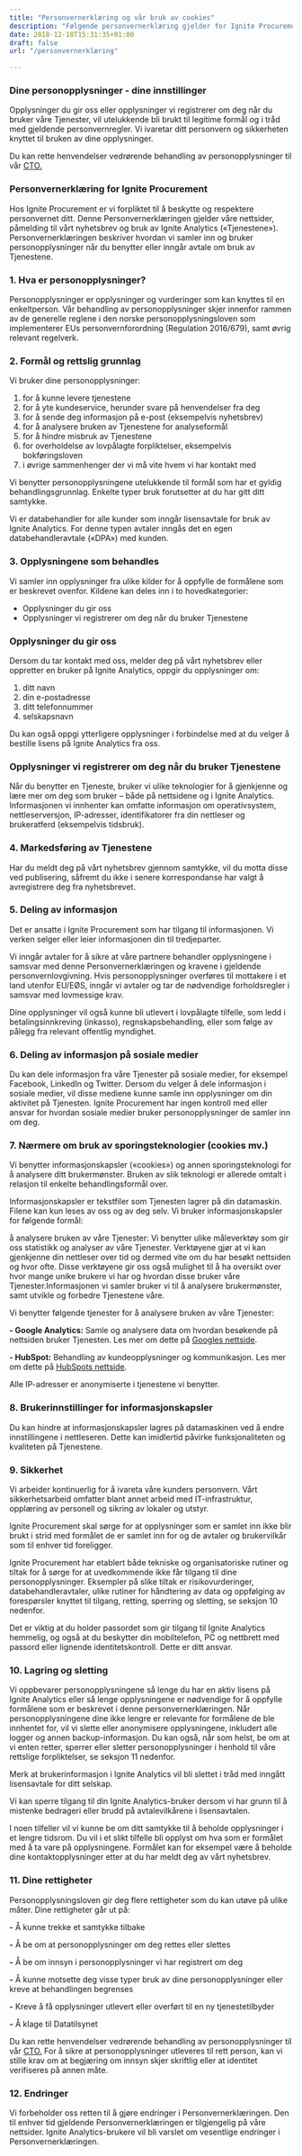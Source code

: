 ```yaml
---
title: "Personvernerklæring og vår bruk av cookies"
description: "Følgende personvernerklæring gjelder for Ignite Procurement sitt nettsted, www.ignite.no, og vårt nyhetsbrevprogram. Vår personvernerklæring beskriver hvordan vi samler inn og bruker personopplysninger når du benytter eller inngår avtale om bruk av tjenestene."
date: 2018-12-18T15:31:35+01:00
draft: false
url: "/personvernerklæring"

---
```



### Dine personopplysninger - dine innstillinger
Opplysninger du gir oss eller opplysninger vi registrerer om deg når du bruker våre Tjenester, vil utelukkende bli brukt til legitime formål og i tråd med gjeldende personvernregler. Vi ivaretar ditt personvern og sikkerheten knyttet til bruken av dine opplysninger.

Du kan rette henvendelser vedrørende behandling av personopplysninger til vår <a href="mailto:valdemar.rolfsen@ignite.no" class="inline">CTO.</a>

### Personvernerklæring for Ignite Procurement
Hos Ignite Procurement er vi forpliktet til å beskytte og respektere personvernet ditt. Denne Personvernerklæringen gjelder våre nettsider, påmelding til vårt nyhetsbrev og bruk av Ignite Analytics («Tjenestene»). Personvernerklæringen beskriver hvordan vi samler inn og bruker personopplysninger når du benytter eller inngår avtale om bruk av Tjenestene.

### 1. Hva er personopplysninger?
Personopplysninger er opplysninger og vurderinger som kan knyttes til en enkeltperson. Vår behandling av personopplysninger skjer innenfor rammen av de generelle reglene i den norske personopplysningsloven som implementerer EUs personvernforordning (Regulation 2016/679), samt øvrig relevant regelverk.

### 2. Formål og rettslig grunnlag
Vi bruker dine personopplysninger:

1. for å kunne levere tjenestene
2. for å yte kundeservice, herunder svare på henvendelser fra deg
3. for å sende deg informasjon på e-post (eksempelvis nyhetsbrev)
4. for å analysere bruken av Tjenestene for analyseformål
5. for å hindre misbruk av Tjenestene
6. for overholdelse av lovpålagte forpliktelser, eksempelvis bokføringsloven
7. i øvrige sammenhenger der vi må vite hvem vi har kontakt med

Vi benytter personopplysningene utelukkende til formål som har et gyldig behandlingsgrunnlag. Enkelte typer bruk forutsetter at du har gitt ditt samtykke.

Vi er databehandler for alle kunder som inngår lisensavtale for bruk av Ignite Analytics. For denne typen avtaler inngås det en egen databehandleravtale («DPA») med kunden.

### 3. Opplysningene som behandles
Vi samler inn opplysninger fra ulike kilder for å oppfylle de formålene som er beskrevet ovenfor. Kildene kan deles inn i to hovedkategorier:

- Opplysninger du gir oss
- Opplysninger vi registrerer om deg når du bruker Tjenestene

### Opplysninger du gir oss

Dersom du tar kontakt med oss, melder deg på vårt nyhetsbrev eller oppretter en bruker på Ignite Analytics, oppgir du opplysninger om:

1. ditt navn
2. din e-postadresse
3. ditt telefonnummer
4. selskapsnavn

Du kan også oppgi ytterligere opplysninger i forbindelse med at du velger å bestille lisens på Ignite Analytics fra oss.

### Opplysninger vi registrerer om deg når du bruker Tjenestene

Når du benytter en Tjeneste, bruker vi ulike teknologier for å gjenkjenne og lære mer om deg som bruker – både på nettsidene og i Ignite Analytics. Informasjonen vi innhenter kan omfatte informasjon om operativsystem, nettleserversjon, IP-adresser, identifikatorer fra din nettleser og brukeratferd (eksempelvis tidsbruk).

### 4. Markedsføring av Tjenestene

Har du meldt deg på vårt nyhetsbrev gjennom samtykke, vil du motta disse ved publisering, såfremt du ikke i senere korrespondanse har valgt å avregistrere deg fra nyhetsbrevet.

### 5. Deling av informasjon

Det er ansatte i Ignite Procurement som har tilgang til informasjonen. Vi verken selger eller leier informasjonen din til tredjeparter.

Vi inngår avtaler for å sikre at våre partnere behandler opplysningene i samsvar med denne Personvernerklæringen og kravene i gjeldende personvernlovgivning. Hvis personopplysninger overføres til mottakere i et land utenfor EU/EØS, inngår vi avtaler og tar de nødvendige forholdsregler i samsvar med lovmessige krav.

Dine opplysninger vil også kunne bli utlevert i lovpålagte tilfelle, som ledd i betalingsinnkreving (inkasso), regnskapsbehandling, eller som følge av pålegg fra relevant offentlig myndighet.

### 6. Deling av informasjon på sosiale medier

Du kan dele informasjon fra våre Tjenester på sosiale medier, for eksempel Facebook, LinkedIn og Twitter. Dersom du velger å dele informasjon i sosiale medier, vil disse mediene kunne samle inn opplysninger om din aktivitet på Tjenesten. Ignite Procurement har ingen kontroll med eller ansvar for hvordan sosiale medier bruker personopplysninger de samler inn om deg.

### 7. Nærmere om bruk av sporingsteknologier (cookies mv.)

Vi benytter informasjonskapsler («cookies») og annen sporingsteknologi for å analysere ditt brukermønster. Bruken av slik teknologi er allerede omtalt i relasjon til enkelte behandlingsformål over.

Informasjonskapsler er tekstfiler som Tjenesten lagrer på din datamaskin. Filene kan kun leses av oss og av deg selv. Vi bruker informasjonskapsler for følgende formål:

å analysere bruken av våre Tjenester: Vi benytter ulike måleverktøy som gir oss statistikk og analyser av våre Tjenester. Verktøyene gjør at vi kan gjenkjenne din nettleser over tid og dermed vite om du har besøkt nettsiden og hvor ofte. Disse verktøyene gir oss også mulighet til å ha oversikt over hvor mange unike brukere vi har og hvordan disse bruker våre Tjenester.Informasjonen vi samler bruker vi til å analysere brukermønster, samt utvikle og forbedre Tjenestene våre.


Vi benytter følgende tjenester for å analysere bruken av våre Tjenester:

<strong>- Google Analytics:</strong> Samle og analysere data om hvordan besøkende på nettsiden bruker Tjenesten. Les mer om dette på [Googles nettside](https://policies.google.com/technologies/partner-sites?hl=no).

<strong>- HubSpot:</strong> Behandling av kundeopplysninger og kommunikasjon. Les mer om dette på [HubSpots nettside](https://legal.hubspot.com/cookie-policy).

Alle IP-adresser er anonymiserte i tjenestene vi benytter.

### 8. Brukerinnstillinger for informasjonskapsler
Du kan hindre at informasjonskapsler lagres på datamaskinen ved å endre innstillingene i nettleseren. Dette kan imidlertid påvirke funksjonaliteten og kvaliteten på Tjenestene.

### 9. Sikkerhet
Vi arbeider kontinuerlig for å ivareta våre kunders personvern. Vårt sikkerhetsarbeid omfatter blant annet arbeid med IT-infrastruktur, opplæring av personell og sikring av lokaler og utstyr.

Ignite Procurement skal sørge for at opplysninger som er samlet inn ikke blir brukt i strid med formålet de er samlet inn for og de avtaler og brukervilkår som til enhver tid foreligger.

Ignite Procurement har etablert både tekniske og organisatoriske rutiner og tiltak for å sørge for at uvedkommende ikke får tilgang til dine personopplysninger. Eksempler på slike tiltak er risikovurderinger, databehandleravtaler, ulike rutiner for håndtering av data og oppfølging av forespørsler knyttet til tilgang, retting, sperring og sletting, se seksjon 10 nedenfor.

Det er viktig at du holder passordet som gir tilgang til Ignite Analytics hemmelig, og også at du beskytter din mobiltelefon, PC og nettbrett med passord eller lignende identitetskontroll. Dette er ditt ansvar.

### 10. Lagring og sletting
Vi oppbevarer personopplysningene så lenge du har en aktiv lisens på Ignite Analytics eller så lenge opplysningene er nødvendige for å oppfylle formålene som er beskrevet i denne personvernerklæringen. Når personopplysningene dine ikke lengre er relevante for formålene de ble innhentet for, vil vi slette eller anonymisere opplysningene, inkludert alle logger og annen backup-informasjon. Du kan også, når som helst, be om at vi enten retter, sperrer eller sletter personopplysninger i henhold til våre rettslige forpliktelser, se seksjon 11 nedenfor.

Merk at brukerinformasjon i Ignite Analytics vil bli slettet i tråd med inngått lisensavtale for ditt selskap.

Vi kan sperre tilgang til din Ignite Analytics-bruker dersom vi har grunn til å mistenke bedrageri eller brudd på avtalevilkårene i lisensavtalen.

I noen tilfeller vil vi kunne be om ditt samtykke til å beholde opplysninger i et lengre tidsrom. Du vil i et slikt tilfelle bli opplyst om hva som er formålet med å ta vare på opplysningene. Formålet kan for eksempel være å beholde dine kontaktopplysninger etter at du har meldt deg av vårt nyhetsbrev.

### 11. Dine rettigheter
Personopplysningsloven gir deg flere rettigheter som du kan utøve på ulike måter. Dine rettigheter går ut på:

<strong>-</strong> Å kunne trekke et samtykke tilbake

<strong>-</strong> Å be om at personopplysninger om deg rettes eller slettes

<strong>-</strong> Å be om innsyn i personopplysninger vi har registrert om deg

<strong>-</strong> Å kunne motsette deg visse typer bruk av dine 
personopplysninger eller kreve at behandlingen begrenses

<strong>-</strong> Kreve å få opplysninger utlevert eller overført til en ny tjenestetilbyder

<strong>-</strong> Å klage til Datatilsynet

Du kan rette henvendelser vedrørende behandling av personopplysninger til vår [CTO.](mailto:valdemar.rolfsen@ignite.no) For å sikre at personopplysninger utleveres til rett person, kan vi stille krav om at begjæring om innsyn skjer skriftlig eller at identitet verifiseres på annen måte.

### 12. Endringer
Vi forbeholder oss retten til å gjøre endringer i Personvernerklæringen. Den til enhver tid gjeldende Personvernerklæringen er tilgjengelig på våre nettsider. Ignite Analytics-brukere vil bli varslet om vesentlige endringer i Personvernerklæringen.